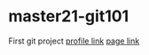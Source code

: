 # master21-git101
First git project
[profile link](https://github.com/ggemcila)
[page link](https://ggemcila.github.io/)


